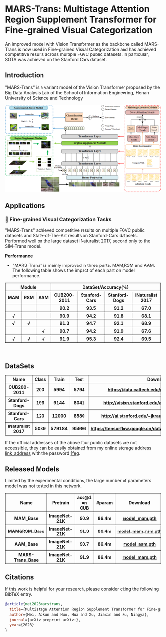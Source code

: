 # MARS-Trans: Multistage Attention Region Supplement Transformer for Fine-grained Visual Categorization

An improved model with Vision Transformer as the backbone called MARS-Trans is now used in Fine-grained Visual Categorization and has achieved competitive results across multiple FGVC public datasets. In particular, SOTA was achieved on the Stanford Cars dataset.

## Introduction
"MARS-Trans" is a variant model of the Vision Transformer proposed by the Big Data Analysis Lab of the School of Information Engineering, Henan University of Science and Technology.
<div align=left>
<img src='./docs/Figure2.png' width=900>
</div>

## Applications

### 🌅 Fine-grained Visual Categorization Tasks

"MARS-Trans" achieved competitive results on multiple FGVC public datasets and State-of-The-Art results on Stanford-Cars datasets. Performed well on the large dataset iNaturalist 2017, second only to the SIM-Trans model.

**Performance**
 - "MARS-Trans" is mainly improved in three parts: MAM,RSM and AAM. The following table shows the impact of each part on model performance.
<table border="1" width="90%">
	<tr align="center">
        <th colspan="3"> Module</th><th colspan="4"> DataSet/Accuracy(%) </th>
    </tr>
    <tr align="center">
        <th>MAM</th><th>RSM</th><th>AAM</th><th>CUB200-2011</th><th>Stanford-Cars</th><th>Stanford-Dogs</th><th>iNaturalist 2017</th>
    </tr>
    <tr align="center">
        <th> </th><th> </th><th> </th><th>90.2</th><th>93.5</th><th>91.2</th><th>67.0</th>
    </tr>
    <tr align="center">
        <th>√</th><th> </th><th> </th><th>90.9</th><th>94.2</th><th>91.8</th><th>68.1</th>
    </tr>
    <tr align="center">
        <th>√</th><th>√</th><th> </th><th>91.3</th><th>94.7</th><th>92.1</th><th>68.9</th>
    </tr>
    <tr align="center">
        <th> </th><th> </th><th>√</th><th>90.7</th><th>94.2</th><th>91.9</th><th>67.6</th>
    </tr>
    <tr align="center">
        <th>√</th><th>√</th><th>√</th><th>91.9</th><th>95.3</th><th>92.4</th><th>69.5</th>
    </tr>
</table>

<br>


## DataSets
<table border="1" width="90%">
    <tr align="center">
        <th>Name</th><th>Class</th><th>Train</th><th>Test</th><th>Download</th><th>Size</th>
    </tr>
    <tr align="center">
        <th>CUB200-2011</th><th>200</th><th>5994</th><th>5794</th><th><a href="https://data.caltech.edu/records/65de6-vp158">https://data.caltech.edu/records/65de6-vp158</a></th><th>1.2GB</th>
    </tr>
    <tr align="center">
        <th>Stanford-Dogs</th><th>196</th><th>9144</th><th>8041</th><th><a href="http://vision.stanford.edu/aditya86/ImageNetDogs/">http://vision.stanford.edu/aditya86/ImageNetDogs/</a></th><th>0.7GB</th>
    </tr>
    <tr align="center">
        <th>Stanford-Cars</th><th>120</th><th>12000</th><th>8580</th><th><a href="http://ai.stanford.edu/~jkrause/cars/car_dataset.html">http://ai.stanford.edu/~jkrause/cars/car_dataset.html</a></th><th>1.8GB</th>
    </tr>
    <tr align="center">
        <th>iNaturalist 2017</th><th>5089</th><th>579184</th><th>95986</th><th><a href="https://tensorflow.google.cn/datasets/catalog/i_naturalist2017">https://tensorflow.google.cn/datasets/catalog/i_naturalist2017</a></th><th>238.1GB</th>
    </tr>
</table>
If the official addresses of the above four public datasets are not accessible, they can be easily obtained from my online storage address <a href="https://pan.baidu.com/s/1A6y98oM1kTIFE5Xn2Qvqqg">link_address</a>  with the password <a href="#">1feg</a>.



## Released Models
Limited by the experimental conditions, the large number of parameters model was not tested in this network.
<table border="1" width="90%">
    <tr align="center">
        <th>Name</th><th>Pretrain</th><th>acc@1 on CUB</th><th>#param</th><th>Download</th>
    </tr>
    <tr align="center">
        <th>MAM_Base</th><th>ImageNet-21K</th><th>90.9</th><th>86.4m</th><th><a href="https://pan.baidu.com/s/1jRQ_xBfX76gYMEvlBTuf6Q">model_mam.pth</a></th>
    </tr>
    <tr align="center">
        <th>MAM&RSM_Base</th><th>ImageNet-21K</th><th>91.3</th><th>86.4m</th><th><a href="https://pan.baidu.com/s/1jRQ_xBfX76gYMEvlBTuf6Q">model_mam_rsm.pth</a></th>
    </tr>
    <tr align="center">
        <th>AAM_Base</th><th>ImageNet-21K</th><th>90.7</th><th>86.4m</th><th><a href="https://pan.baidu.com/s/1jRQ_xBfX76gYMEvlBTuf6Q">model_aam.pth</a></th>
    </tr>
    <tr align="center">
        <th>MARS-Trans_Base</th><th>ImageNet-21K</th><th>91.9</th><th>86.4m</th><th><a href="https://pan.baidu.com/s/1jRQ_xBfX76gYMEvlBTuf6Q">model_mars.pth</a></th>
    </tr>
</table>


## Citations

If this work is helpful for your research, please consider citing the following BibTeX entry.
```bibtex
@article{mei2023marstrans,
  title={Multistage Attention Region Supplement Transformer for Fine-grained Visual Categorization},
  author={Mei, Aokun and Huo, Hua and Xu, Jiaxin and Xu, Ningya},
  journal={arXiv preprint arXiv:},
  year={2023}
}
```

